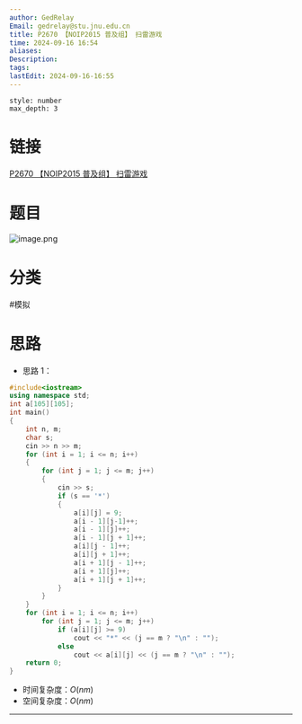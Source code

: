 ```yaml
---
author: GedRelay
Email: gedrelay@stu.jnu.edu.cn
title: P2670 【NOIP2015 普及组】 扫雷游戏
time: 2024-09-16 16:54
aliases: 
Description: 
tags: 
lastEdit: 2024-09-16-16:55
---
```


```toc
style: number
max_depth: 3
```

# 链接
[P2670 【NOIP2015 普及组】 扫雷游戏](https://www.luogu.com.cn/problem/P2670) 

# 题目
![image.png](https://ged-pic-bed.oss-cn-guangzhou.aliyuncs.com/img/202409161654596.png)


# 分类
#模拟 

# 思路
- 思路 1：


```cpp
#include<iostream>
using namespace std;
int a[105][105];
int main()
{
	int n, m;
	char s;
	cin >> n >> m;
	for (int i = 1; i <= n; i++)
	{
		for (int j = 1; j <= m; j++)
		{
			cin >> s;
			if (s == '*')
			{
				a[i][j] = 9;
				a[i - 1][j-1]++;
				a[i - 1][j]++;
				a[i - 1][j + 1]++;
				a[i][j - 1]++;
				a[i][j + 1]++;
				a[i + 1][j - 1]++;
				a[i + 1][j]++;
				a[i + 1][j + 1]++;
			}
		}
	}
	for (int i = 1; i <= n; i++)
		for (int j = 1; j <= m; j++)
			if (a[i][j] >= 9)
				cout << "*" << (j == m ? "\n" : "");
			else
				cout << a[i][j] << (j == m ? "\n" : "");
	return 0;
}
```


- 时间复杂度：${O\left( nm \right)  }$ 
- 空间复杂度：${O\left( nm \right)  }$ 


---

